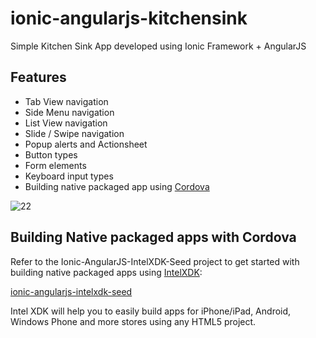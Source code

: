 ionic-angularjs-kitchensink
===========================

Simple Kitchen Sink App developed using Ionic Framework + AngularJS

Features
-
- Tab View navigation
- Side Menu navigation
- List View navigation
- Slide / Swipe navigation
- Popup alerts and Actionsheet
- Button types
- Form elements
- Keyboard input types
- Building native packaged app using [Cordova](https://github.com/krisrak/ionic-angularjs-intelxdk-seed)

![22](https://cloud.githubusercontent.com/assets/1414842/2698653/3cc1376a-c3fd-11e3-9a58-335fc6b0f0a9.png)

Building Native packaged apps with Cordova
-
Refer to the Ionic-AngularJS-IntelXDK-Seed project to get started with building native packaged apps using [IntelXDK](http://xdk.intel.com):

[ionic-angularjs-intelxdk-seed](https://github.com/krisrak/ionic-angularjs-intelxdk-seed)

Intel XDK will help you to easily build apps for iPhone/iPad, Android, Windows Phone and more stores using any HTML5 project.
